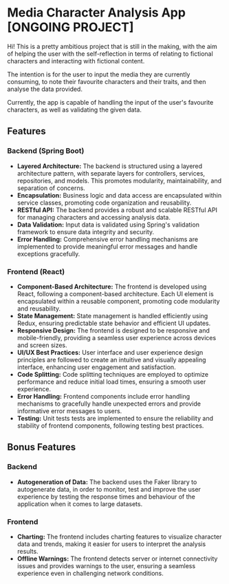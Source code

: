 <h1>Media Character Analysis App [ONGOING PROJECT]</h1>

<p>Hi! This is a pretty ambitious project that is still in the making, with the aim of helping the user with the self-reflection in terms of relating to fictional characters and interacting with fictional content.</p>
<p>The intention is for the user to input the media they are currently consuming, to note their favourite characters and their traits, and then analyse the data provided.</p>
<p>Currently, the app is capable of handling the input of the user's favourite characters, as well as validating the given data.</p>

<h2>Features</h2>

<h3>Backend (Spring Boot)</h3>
<ul>
    <li><strong>Layered Architecture:</strong> The backend is structured using a layered architecture pattern, with separate layers for controllers, services, repositories, and models. This promotes modularity, maintainability, and separation of concerns.</li>
    <li><strong>Encapsulation:</strong> Business logic and data access are encapsulated within service classes, promoting code organization and reusability.</li>
    <li><strong>RESTful API:</strong> The backend provides a robust and scalable RESTful API for managing characters and accessing analysis data.</li>
    <li><strong>Data Validation:</strong> Input data is validated using Spring's validation framework to ensure data integrity and security.</li>
    <li><strong>Error Handling:</strong> Comprehensive error handling mechanisms are implemented to provide meaningful error messages and handle exceptions gracefully.</li>
   </ul>

<h3>Frontend (React)</h3>
<ul>
    <li><strong>Component-Based Architecture:</strong> The frontend is developed using React, following a component-based architecture. Each UI element is encapsulated within a reusable component, promoting code modularity and reusability.</li>
    <li><strong>State Management:</strong> State management is handled efficiently using Redux, ensuring predictable state behavior and efficient UI updates.</li>
    <li><strong>Responsive Design:</strong> The frontend is designed to be responsive and mobile-friendly, providing a seamless user experience across devices and screen sizes.</li>
    <li><strong>UI/UX Best Practices:</strong> User interface and user experience design principles are followed to create an intuitive and visually appealing interface, enhancing user engagement and satisfaction.</li>
    <li><strong>Code Splitting:</strong> Code splitting techniques are employed to optimize performance and reduce initial load times, ensuring a smooth user experience.</li>
    <li><strong>Error Handling:</strong> Frontend components include error handling mechanisms to gracefully handle unexpected errors and provide informative error messages to users.</li>
    <li><strong>Testing:</strong> Unit tests tests are implemented to ensure the reliability and stability of frontend components, following testing best practices.</li>
</ul>

<h2>Bonus Features</h2>

<h3>Backend</h3>
<ul>
    <li><strong>Autogeneration of Data:</strong> The backend uses the Faker library to autogenerate data, in order to monitor, test and improve the user experience by testing the response times and behaviour of the application when it comes to large datasets.</li>
   </ul>

<h3>Frontend</h3>
<ul>
    <li><strong>Charting:</strong> The frontend includes charting features to visualize character data and trends, making it easier for users to interpret the analysis results.</li>
    <li><strong>Offline Warnings:</strong> The frontend detects server or internet connectivity issues and provides warnings to the user, ensuring a seamless experience even in challenging network conditions.</li>

</ul>
